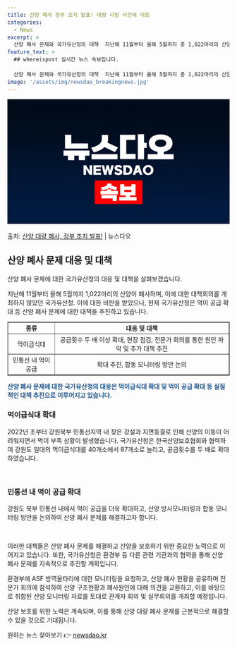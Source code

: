 ```yaml
---
title: 산양 폐사 정부 조치 발표! 대량 사망 사건에 대응
categories:
  - News
excerpt: >
  산양 폐사 문제와 국가유산청의 대책  지난해 11월부터 올해 5월까지 총 1,022마리의 산양이 폐사하였으나…
feature_text: >
  ## whereispost 실시간 뉴스 속보입니다.

  산양 폐사 문제와 국가유산청의 대책  지난해 11월부터 올해 5월까지 총 1,022마리의 산양이 폐사하였으나…
image: '/assets/img/newsdao_breakingnews.jpg'
---
```


![뉴스다오 속보](/assets/img/newsdao_breakingnews.jpg)

<p>출처: <a href="https://newsdao.kr/4284" rel="dofollow">산양 대량 폐사, 정부 조치 발표!</a> | 뉴스다오</p>

<h2 data-ke-size="size26">산양 폐사 문제 대응 및 대책</h2>
산양 폐사 문제에 대한 국가유산청의 대응 및 대책을 살펴보겠습니다.

<p data-ke-size="size16">지난해 11월부터 올해 5월까지 1,022마리의 산양이 폐사하며, 이에 대한 대책회의를 개최하지 않았던 국가유산청. 이에 대한 비판을 받았으나, 현재 국가유산청은 먹이 공급 확대 등 산양 폐사 문제에 대한 대책을 추진하고 있습니다.</p>

<table style="width: 100%;" border="1">
<tbody>
<tr>
<td style="text-align: center; height: 17px;"><b>종류</b></td>
<td style="text-align: center; height: 17px;"><b>대응 및 대책</b></td>
</tr>
<tr>
<td style="text-align: center; height: 17px;">먹이급식대</td>
<td style="text-align: center; height: 17px;">공급횟수 두 배 이상 확대, 현장 점검, 전문가 회의를 통한 원인 파악 및 추가 대책 추진</td>
</tr>
<tr>
<td style="text-align: center; height: 17px;">민통선 내 먹이 공급</td>
<td style="text-align: center; height: 17px;">확대 추진, 합동 모니터링 방안 논의</td>
</tr>
</tbody>
</table>

<b><span style="color: #1a5490;">산양 폐사 문제에 대한 국가유산청의 대응은 먹이급식대 확대 및 먹이 공급 확대 등 실질적인 대책 추진으로 이루어지고 있습니다.</span></b>

<h3 data-ke-size="size22">먹이급식대 확대</h3>
2022년 초부터 강원북부 민통선지역 내 잦은 강설과 지면동결로 인해 산양의 이동이 어려워지면서 먹이 부족 상황이 발생했습니다. 국가유산청은 한국산양보호협회와 협력하여 강원도 일대의 먹이급식대를 40개소에서 87개소로 늘리고, 공급횟수를 두 배로 확대하였습니다.

<p data-ke-size="size16">&nbsp;</p>

<h3 data-ke-size="size22">민통선 내 먹이 공급 확대</h3>
강원도 북부 민통선 내에서 먹이 공급을 더욱 확대하고, 산양 방사모니터링과 합동 모니터링 방안을 논의하여 산양 폐사 문제를 해결하고자 합니다.

<p data-ke-size="size16">&nbsp;</p>

이러한 대책들은 산양 폐사 문제를 해결하고 산양을 보호하기 위한 중요한 노력으로 이어지고 있습니다. 또한, 국가유산청은 환경부 등 다른 관련 기관과의 협력을 통해 산양 폐사 문제를 지속적으로 추진할 계획입니다.

환경부에 ASF 방역울타리에 대한 모니터링을 요청하고, 산양 폐사 현황을 공유하며 전문가 회의에 참석하여 산양 구조현황과 폐사원인에 대해 의견을 교환하고, 이를 바탕으로 취합된 산양 모니터링 자료를 토대로 관계자 회의 및 실무회의를 개최할 예정입니다.

산양 보호를 위한 노력은 계속되며, 이를 통해 산양 대량 폐사 문제를 근본적으로 해결할 수 있을 것으로 기대됩니다. 

원하는 뉴스 찾아보기 👉 <a href="https://newsdao.kr" rel="dofollow">newsdao.kr</a>


